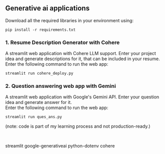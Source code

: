 ## Generative ai applications

Download all the required libraries in your environment using:
```
pip install -r requirements.txt
```
### 1. Resume Description Generator with Cohere
A streamlit web application with Cohere LLM support. Enter your project idea and generate descriptions for it, that can be included in your resume. <br>
Enter the following command to run the web app:<br>
```
streamlit run cohere_deploy.py
```
### 2. Question answering web app with Gemini 
A streamlit web application with Google's Gemini API. Enter your question idea and generate answer for it.<br>
Enter the following command to run the web app:<br>
```
streamlit run ques_ans.py
```
(note: code is part of my learning process and not production-ready.)

<br>

streamlit
google-generativeai
python-dotenv
cohere
